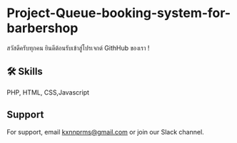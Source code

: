 # Project-Queue-booking-system-for-barbershop
สวัสดีครับทุกคน ยินดีต้อนรับเข้าสู่โปรเจกต์ GithHub ของเรา !

## 🛠 Skills
PHP, HTML, CSS,Javascript
## Support

For support, email kxnnprms@gmail.com or join our Slack channel.